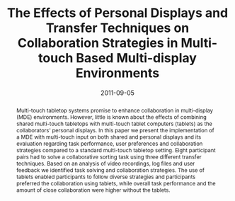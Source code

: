 ---
abstract: Multi-touch tabletop systems promise to enhance collaboration in  multi-display
  (MDE) environments. However, little is known about the effects  of combining shared
  multi-touch tabletops with multi-touch tablet computers  (tablets) as the collaborators'
  personal displays. In this paper we present the  implementation of a MDE with multi-touch
  input on both shared and personal  displays and its evaluation regarding task performance,
  user preferences and  collaboration strategies compared to a standard multi-touch
  tabletop setting.  Eight participant pairs had to solve a collaborative sorting
  task using three  different transfer techniques. Based on an analysis of video recordings,
  log files  and user feedback we identified task solving and collaboration strategies.
  The  use of tablets enabled participants to follow diverse strategies and participants  preferred
  the collaboration using tablets, while overall task performance and the  amount
  of close collaboration were higher without the tablets.
authors:
- Stefan Bachl
- Martin Tomitsch
- Karin Kappel
- Thomas Grechenig
date: '2011-09-05'
featured: false
links:
- name: Publik
  url: https://publik.tuwien.ac.at/showentry.php?ID=205759&lang=2
publication: 'Talk: Human-Computer Interaction - INTERACT 2011, Lissabon, PT; 09-05-2011
  - 09-09-2011; in: "Proceedings of 13th IFIP TC13 Conference on Human-Computer Interaction
  (INTERACT ´11)", P. Campos et al. (ed.); Springer Berlin / Heidelberg, Part III
  (2011), 373 - 390'
publication_types:
- '1'
publishDate: '2011-09-05'
title: The Effects of Personal Displays and Transfer Techniques on Collaboration Strategies
  in Multi-touch Based Multi-display Environments
url_pdf: ''
---